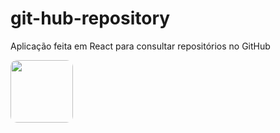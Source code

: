 # git-hub-repository
Aplicação feita em React para consultar repositórios no GitHub

<img style="border-radius: 10px;" src="https://i.postimg.cc/fLWdyrZF/c.png" width="100px;" alt=""/>
